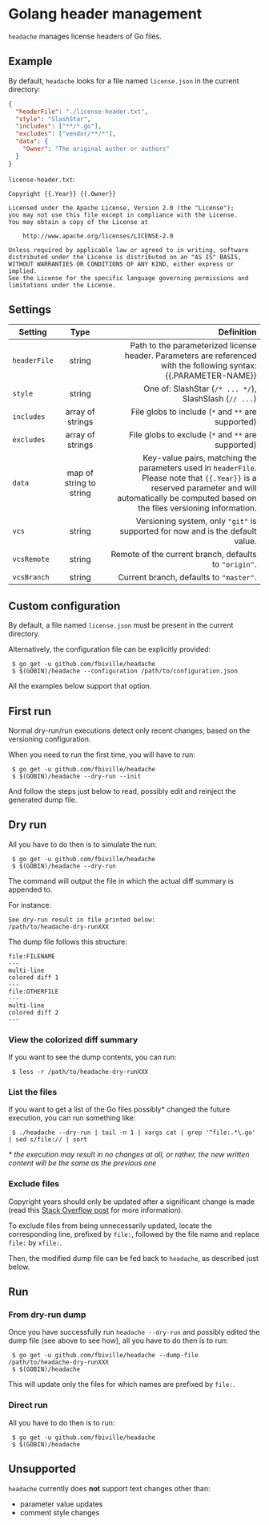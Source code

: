 # Golang header management

`headache` manages license headers of Go files.

## Example

By default, `headache` looks for a file named `license.json` in the current directory:

```json
{
  "headerFile": "./license-header.txt",
  "style": "SlashStar",
  "includes": ["**/*.go"],
  "excludes": ["vendor/**/*"],
  "data": {
    "Owner": "The original author or authors"
  }
}
```

`license-header.txt`:
```
Copyright {{.Year}} {{.Owner}}

Licensed under the Apache License, Version 2.0 (the "License");
you may not use this file except in compliance with the License.
You may obtain a copy of the License at

    http://www.apache.org/licenses/LICENSE-2.0

Unless required by applicable law or agreed to in writing, software
distributed under the License is distributed on an "AS IS" BASIS,
WITHOUT WARRANTIES OR CONDITIONS OF ANY KIND, either express or implied.
See the License for the specific language governing permissions and
limitations under the License.
```


## Settings

Setting            | Type                    | Definition                                             |
| ---------------- |:----------------------: | -----------------------------------------------------: |
| `headerFile`     | string                  | Path to the parameterized license header. Parameters are referenced with the following syntax: {{.PARAMETER-NAME}}               |
| `style`          | string                  | One of: SlashStar (`/* ... */`), SlashSlash (`// ...`) |
| `includes`       | array of strings        | File globs to include (`*` and `**` are supported)     |
| `excludes`       | array of strings        | File globs to exclude (`*` and `**` are supported)     |
| `data`           | map of string to string | Key-value pairs, matching the parameters used in `headerFile`.<br>Please note that `{{.Year}}` is a reserved parameter and will automatically be computed based on the files versioning information.  |
| `vcs`            | string                  | Versioning system, only `"git"` is supported for now and is the default value.  |
| `vcsRemote`      | string                  | Remote of the current branch, defaults to `"origin"`.  |
| `vcsBranch`      | string                  | Current branch, defaults to `"master"`.                |



## Custom configuration

By default, a file named `license.json` must be present in the current directory.

Alternatively, the configuration file can be explicitly provided:
```shell
 $ go get -u github.com/fbiville/headache
 $ $(GOBIN)/headache --configuration /path/to/configuration.json
```

All the examples below support that option.

## First run

Normal dry-run/run executions detect only recent changes, based on the versioning
configuration.

When you need to run the first time, you will have to run:
```shell
 $ go get -u github.com/fbiville/headache
 $ $(GOBIN)/headache --dry-run --init
```

And follow the steps just below to read, possibly edit and reinject
the generated dump file.

## Dry run

All you have to do then is to simulate the run:
```shell
 $ go get -u github.com/fbiville/headache
 $ $(GOBIN)/headache --dry-run
```

The command will output the file in which the actual diff summary is appended to.

For instance:
```
See dry-run result in file printed below:
/path/to/headache-dry-runXXX
```

The dump file follows this structure:
```text
file:FILENAME
---
multi-line
colored diff 1
---
file:OTHERFILE
---
multi-line
colored diff 2
---
```

### View the colorized diff summary

If you want to see the dump contents, you can run:
```shell
 $ less -r /path/to/headache-dry-runXXX
```


### List the files

If you want to get a list of the Go files possibly* changed the future
execution, you can run something like:

```
 $ ./headache --dry-run | tail -n 1 | xargs cat | grep '^file:.*\.go' | sed s/file:// | sort
```

_\* the execution may result in no changes at all, or rather, the new written content
will be the same as the previous one_

### Exclude files

Copyright years should only be updated after a
significant change is made (read this
[Stack Overflow post](https://stackoverflow.com/questions/2390230/do-copyright-dates-need-to-be-updated)
for more information).

To exclude files from being unnecessarily updated, locate the corresponding line, prefixed by `file:`,
followed by the file name and replace `file:` by `xfile:`.

Then, the modified dump file can be fed back to `headache`, as described just below.

## Run

### From dry-run dump
Once you have successfully run `headache --dry-run` and
possibly edited the dump file (see above to see how), all you have to do then is to run:

```shell
 $ go get -u github.com/fbiville/headache --dump-file /path/to/headache-dry-runXXX
 $ $(GOBIN)/headache
```

This will update only the files for which names are prefixed by `file:`.

### Direct run

All you have to do then is to run:
```shell
 $ go get -u github.com/fbiville/headache
 $ $(GOBIN)/headache
```


## Unsupported

`headache` currently does **not** support text changes other than:

 * parameter value updates
 * comment style changes
